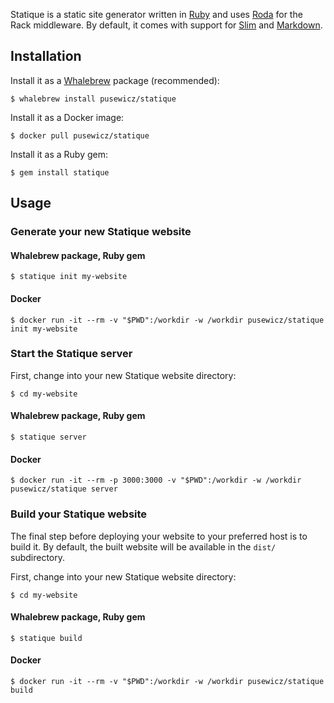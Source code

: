 Statique is a static site generator written in [Ruby](https://www.ruby-lang.org/) and uses [Roda](https://roda.jeremyevans.net/) for the Rack middleware. By default, it comes with support for [Slim](http://slim-lang.com/) and [Markdown](https://daringfireball.net/projects/markdown/).

## Installation

Install it as a [Whalebrew](https://github.com/whalebrew/whalebrew) package (recommended):

    $ whalebrew install pusewicz/statique

Install it as a Docker image:

    $ docker pull pusewicz/statique

Install it as a Ruby gem:

    $ gem install statique

## Usage

### Generate your new Statique website

#### Whalebrew package, Ruby gem

    $ statique init my-website

#### Docker

    $ docker run -it --rm -v "$PWD":/workdir -w /workdir pusewicz/statique init my-website

### Start the Statique server

First, change into your new Statique website directory:

    $ cd my-website

#### Whalebrew package, Ruby gem

    $ statique server

#### Docker

    $ docker run -it --rm -p 3000:3000 -v "$PWD":/workdir -w /workdir pusewicz/statique server

### Build your Statique website

The final step before deploying your website to your preferred host is to build it. By default, the built website will be available in the `dist/` subdirectory.

First, change into your new Statique website directory:

    $ cd my-website

#### Whalebrew package, Ruby gem

    $ statique build

#### Docker

    $ docker run -it --rm -v "$PWD":/workdir -w /workdir pusewicz/statique build
